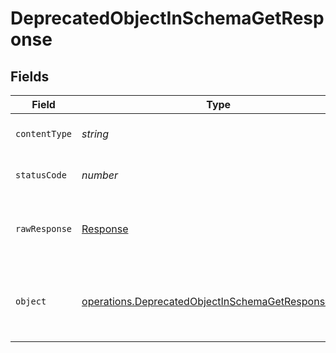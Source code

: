 # DeprecatedObjectInSchemaGetResponse


## Fields

| Field                                                                                                                           | Type                                                                                                                            | Required                                                                                                                        | Description                                                                                                                     |
| ------------------------------------------------------------------------------------------------------------------------------- | ------------------------------------------------------------------------------------------------------------------------------- | ------------------------------------------------------------------------------------------------------------------------------- | ------------------------------------------------------------------------------------------------------------------------------- |
| `contentType`                                                                                                                   | *string*                                                                                                                        | :heavy_check_mark:                                                                                                              | HTTP response content type for this operation                                                                                   |
| `statusCode`                                                                                                                    | *number*                                                                                                                        | :heavy_check_mark:                                                                                                              | HTTP response status code for this operation                                                                                    |
| `rawResponse`                                                                                                                   | [Response](https://developer.mozilla.org/en-US/docs/Web/API/Response)                                                           | :heavy_check_mark:                                                                                                              | Raw HTTP response; suitable for custom response parsing                                                                         |
| `object`                                                                                                                        | [operations.DeprecatedObjectInSchemaGetResponseBody](../../../sdk/models/operations/deprecatedobjectinschemagetresponsebody.md) | :heavy_minus_sign:                                                                                                              | A successful response that contains a deprecatedObject sent in the request body                                                 |